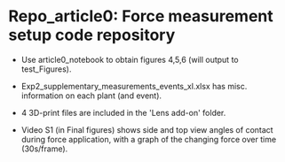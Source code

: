 # Repo_article0: Force measurement setup code repository

* Use article0_notebook to obtain figures 4,5,6 (will output to test_Figures).

* Exp2_supplementary_measurements_events_xl.xlsx has misc. information on each plant (and event).

* 4 3D-print files are included in the 'Lens add-on' folder.

* Video S1 (in Final figures) shows side and top view angles of contact during force application,
	 with a graph of the changing force over time (30s/frame).



